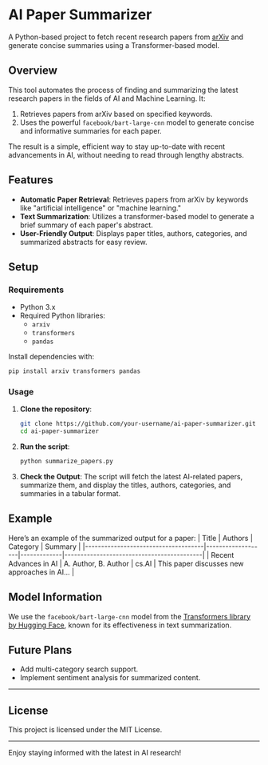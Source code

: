 # AI Paper Summarizer

A Python-based project to fetch recent research papers from [arXiv](https://arxiv.org/) and generate concise summaries using a Transformer-based model.

## Overview
This tool automates the process of finding and summarizing the latest research papers in the fields of AI and Machine Learning. It:
1. Retrieves papers from arXiv based on specified keywords.
2. Uses the powerful `facebook/bart-large-cnn` model to generate concise and informative summaries for each paper.

The result is a simple, efficient way to stay up-to-date with recent advancements in AI, without needing to read through lengthy abstracts.

## Features
- **Automatic Paper Retrieval**: Retrieves papers from arXiv by keywords like "artificial intelligence" or "machine learning."
- **Text Summarization**: Utilizes a transformer-based model to generate a brief summary of each paper's abstract.
- **User-Friendly Output**: Displays paper titles, authors, categories, and summarized abstracts for easy review.

## Setup

### Requirements
- Python 3.x
- Required Python libraries:
  - `arxiv`
  - `transformers`
  - `pandas`

Install dependencies with:
```bash
pip install arxiv transformers pandas
```

### Usage

1. **Clone the repository**:
    ```bash
    git clone https://github.com/your-username/ai-paper-summarizer.git
    cd ai-paper-summarizer
    ```

2. **Run the script**:
    ```bash
    python summarize_papers.py
    ```

3. **Check the Output**:
   The script will fetch the latest AI-related papers, summarize them, and display the titles, authors, categories, and summaries in a tabular format.

## Example

Here’s an example of the summarized output for a paper:
| Title                               | Authors           | Category    | Summary                                   |
|-------------------------------------|-------------------|-------------|-------------------------------------------|
| Recent Advances in AI               | A. Author, B. Author | cs.AI | This paper discusses new approaches in AI... |

## Model Information
We use the `facebook/bart-large-cnn` model from the [Transformers library by Hugging Face](https://huggingface.co/transformers/), known for its effectiveness in text summarization.

## Future Plans
- Add multi-category search support.
- Implement sentiment analysis for summarized content.

---

## License
This project is licensed under the MIT License.

---

Enjoy staying informed with the latest in AI research!
